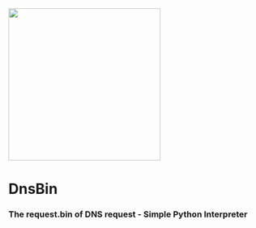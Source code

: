 <img align="center" src='https://github.com/KeyLo99/DnsBin/blob/master/icon.png' width='300' height='300'/>

# DnsBin
### The request.bin of DNS request - Simple Python Interpreter


